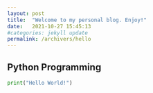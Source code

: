 ```yaml
---
layout: post
title:  "Welcome to my personal blog. Enjoy!"
date:   2021-10-27 15:45:13
#categories: jekyll update
permalink: /archivers/hello
---
```

## Python Programming

```python
print("Hello World!")
```

